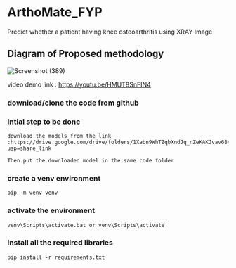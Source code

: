 # ArthoMate_FYP
Predict whether a patient having knee osteoarthritis using XRAY Image

## Diagram of Proposed methodology
![Screenshot (389)](https://user-images.githubusercontent.com/63280392/233567066-d71fff5b-df7a-439a-810a-2180dba06cd7.png)

video demo link : https://youtu.be/HMUT8SnFIN4


### download/clone the code from github

### Intial step to be done

```
download the models from the link :https://drive.google.com/drive/folders/1Xabn9WhTZqbXndJq_nZeKAKJvav68xiE?usp=share_link
```
```
Then put the downloaded model in the same code folder
```

### create a venv environment
```
pip -m venv venv
```
### activate the environment
```
venv\Scripts\activate.bat or venv\Scripts\activate
```

### install all the required libraries
```
pip install -r requirements.txt
```

